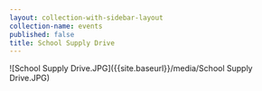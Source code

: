 ```yaml
---
layout: collection-with-sidebar-layout
collection-name: events
published: false
title: School Supply Drive
---
```

![School Supply Drive.JPG]({{site.baseurl}}/media/School Supply Drive.JPG)
